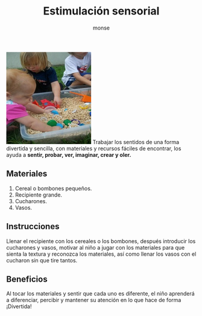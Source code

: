 ﻿---
layout: post
title:  "Estimulación sensorial"
tags: [corporal]
categories: [bebes, actividad]
author: monse
image: /assets/posts/2020-06-01-cereales.jpeg
---

![Actividad con cereales](/assets/posts/2020-06-01-cereales.jpeg)
Trabajar los sentidos de una forma divertida y sencilla, con materiales y recursos fáciles de encontrar, los ayuda a **sentir, probar, ver, imaginar, crear y oler.** 

## Materiales 

 1. Cereal o bombones pequeños.
 2. Recipiente grande.
 3. Cucharones.
 4. Vasos.


## Instrucciones 

Llenar el recipiente con los cereales o los bombones, después introducir los cucharones y vasos, motivar al niño a jugar con los materiales para que sienta la textura y reconozca los materiales, así como llenar los vasos con el cucharon sin que tire tantos. 

## Beneficios 

Al tocar los materiales y sentir que cada uno es diferente, el niño aprenderá a diferenciar, percibir y mantener su atención en lo que hace de forma ¡Divertida!